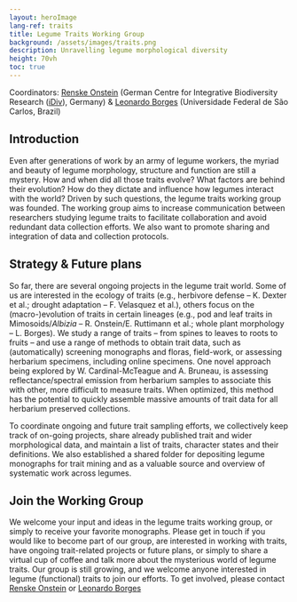 ```yaml
---
layout: heroImage
lang-ref: traits
title: Legume Traits Working Group
background: /assets/images/traits.png
description: Unravelling legume morphological diversity
height: 70vh
toc: true
---
```


Coordinators: [Renske Onstein](mailto:onsteinre@gmail.com) (German Centre for Integrative Biodiversity Research ([iDiv](https://www.idiv.de/en/index.html)), Germany) & [Leonardo Borges](mailto:aquitemcaqui@gmail.com) (Universidade Federal de São Carlos, Brazil)

## Introduction
Even after generations of work by an army of legume workers, the myriad and beauty of legume morphology, structure and function are still a mystery. How and when did all those traits evolve? What factors are behind their evolution? How do they dictate and influence how legumes interact with the world? Driven by such questions, the legume traits working group was founded. The working group aims to increase communication between researchers studying legume traits to facilitate collaboration and avoid redundant data collection efforts. We also want to promote sharing and integration of data and collection protocols.

## Strategy & Future plans

So far, there are several ongoing projects in the legume trait world. Some of us are interested in the ecology of traits (e.g., herbivore defense – K. Dexter et al.; drought adaptation – F. Velasquez et al.), others focus on the (macro-)evolution of traits in certain lineages (e.g., pod and leaf traits in Mimosoids/*Albizia* – R. Onstein/E. Ruttimann et al.; whole plant morphology –  L. Borges). We study a range of traits – from spines to leaves to roots to fruits – and use a range of methods to obtain trait data, such as (automatically) screening monographs and floras, field-work, or assessing herbarium specimens, including online specimens. One novel approach being explored by W. Cardinal-McTeague and A. Bruneau, is assessing reflectance/spectral emission from herbarium samples to associate this with other, more difficult to measure traits. When optimized, this method has the potential to quickly assemble massive amounts of trait data for all herbarium preserved collections.

To coordinate ongoing and future trait sampling efforts, we collectively keep track of on-going projects, share already published trait and wider morphological data, and maintain a list of traits, character states and their definitions. We also established a shared folder for depositing legume monographs for trait mining and as a valuable source and overview of systematic work across legumes.

## Join the Working Group

We welcome your input and ideas in the legume traits working group, or simply to receive your favorite monographs. Please get in touch if you would like to become part of our group, are interested in working with traits, have ongoing trait-related projects or future plans, or simply to share a virtual cup of coffee and talk more about the mysterious world of legume traits. Our group is still growing, and we welcome anyone interested in legume (functional) traits to join our efforts. To get involved, please contact [Renske Onstein](mailto:onsteinre@gmail.com) or [Leonardo Borges](mailto:aquitemcaqui@gmail.com)

<!-- ![Some of the extraordinary diversity of functional traits in legume species](/assets/images/traits.png){:standalone} -->

